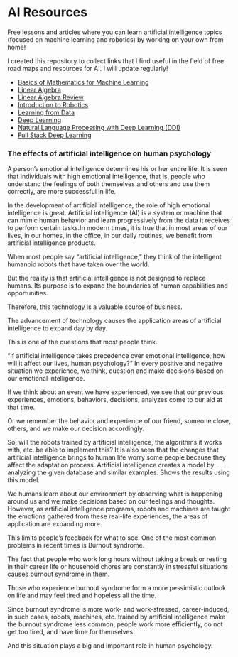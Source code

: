 # AI Resources

Free lessons and articles where you can learn artificial intelligence topics (focused on machine learning and robotics) by working on your own from home!

I created this repository to collect links that I find useful in the field of free road maps and resources for AI. I will update regularly!

- [Basics of Mathematics for Machine Learning](https://canvas.cmu.edu/courses/603/assignments/syllabus)
- [Linear Algebra](https://ocw.mit.edu/courses/18-06sc-linear-algebra-fall-2011/)
- [Linear Algebra Review](https://www.cs.cmu.edu/~zkolter/course/linalg/index.html)
- [Introduction to Robotics](https://see.stanford.edu/Course/CS223A)
- [Learning from Data](https://home.work.caltech.edu/telecourse.html)
- [Deep Learning](https://cds.nyu.edu/deep-learning/)
- [Natural Language Processing with Deep Learning (DDI)](http://web.stanford.edu/class/cs224n/)
- [Full Stack Deep Learning](https://fullstackdeeplearning.com/spring2021/)



### The effects of artificial intelligence on human psychology

A person’s emotional intelligence determines his or her entire life. It is seen that individuals with high emotional intelligence, that is, people who understand the feelings of both themselves and others and use them correctly, are more successful in life. 

In the development of artificial intelligence, the role of high emotional intelligence is great. Artificial intelligence (AI) is a system or machine that can mimic human behavior and learn progressively from the data it receives to perform certain tasks.In modern times, it is true that in most areas of our lives, in our homes, in the office, in our daily routines, we benefit from artificial intelligence products. 

When most people say “artificial intelligence,” they think of the intelligent humanoid robots that have taken over the world. 

But the reality is that artificial intelligence is not designed to replace humans. Its purpose is to expand the boundaries of human capabilities and opportunities. 

Therefore, this technology is a valuable source of business. 

The advancement of technology causes the application areas of artificial intelligence to expand day by day. 

This is one of the questions that most people think.

“If artificial intelligence takes precedence over emotional intelligence, how will it affect our lives, human psychology?”
In every positive and negative situation we experience, we think, question and make decisions based on our emotional intelligence. 

If we think about an event we have experienced, we see that our previous experiences, emotions, behaviors, decisions, analyzes come to our aid at that time. 

Or we remember the behavior and experience of our friend, someone close, others, and we make our decision accordingly. 

So, will the robots trained by artificial intelligence, the algorithms it works with, etc. be able to implement this? It is also seen that the changes that artificial intelligence brings to human life worry some people because they affect the adaptation process.
Artificial intelligence creates a model by analyzing the given database and similar examples. Shows the results using this model. 

We humans learn about our environment by observing what is happening around us and we make decisions based on our feelings and thoughts. However, as artificial intelligence programs, robots and machines are taught the emotions gathered from these real-life experiences, the areas of application are expanding more. 

This limits people’s feedback for what to see.
One of the most common problems in recent times is Burnout syndrome.

The fact that people who work long hours without taking a break or resting in their career life or household chores are constantly in stressful situations causes burnout syndrome in them. 

Those who experience burnout syndrome form a more pessimistic outlook on life and may feel tired and hopeless all the time.

 Since burnout syndrome is more work- and work-stressed, career-induced, in such cases, robots, machines, etc. trained by artificial intelligence make the burnout syndrome less common, people work more efficiently, do not get too tired, and have time for themselves. 

And this situation plays a big and important role in human psychology.

